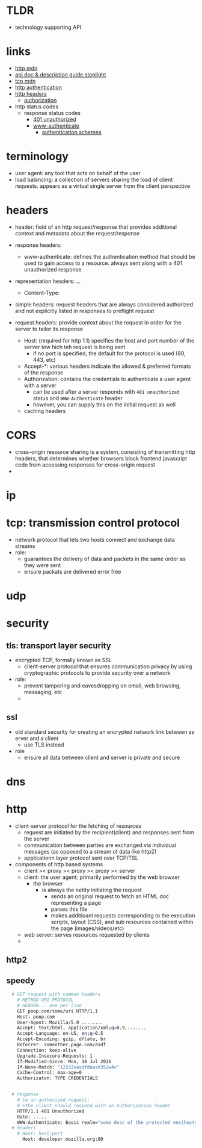 # TLDR
  - technology supporting API 

# links
  - [http mdn](https://developer.mozilla.org/en-US/docs/Web/HTTP)
  - [api doc & description guide stoplight](https://stoplight.io/api-documentation-guide/basics/)
  - [tcp mdn](https://developer.mozilla.org/en-US/docs/Glossary/TCP)
  - [http authentication](https://developer.mozilla.org/en-US/docs/Web/HTTP/Authentication)
  - [http headers](https://developer.mozilla.org/en-US/docs/Glossary/HTTP_header)
    - [authorization](https://developer.mozilla.org/en-US/docs/Web/HTTP/Headers/Authorization)
  - http status codes
    - response status codes
      - [401 unauthorized](https://developer.mozilla.org/en-US/docs/Web/HTTP/Status/401)
      - [www-authenticate](https://developer.mozilla.org/en-US/docs/Web/HTTP/Headers/WWW-Authenticate)
        - [authentication schemes](https://developer.mozilla.org/en-US/docs/Web/HTTP/Authentication#authentication_schemes)


# terminology
  - user agent: any tool that acts on behalf of the user
  - load balancing: a collection of servers sharing the load of client requests. appears as a virtual single server from the client perspective

# headers
  - header: field of an http request/response that provides additional context and metadata about the request/response
  
  - response headers:
    - www-authenticate: defines the authentication method that should be used to gain access to a resource. always sent along with a 401 unauthorized response
  - representation headers: ...
    - Content-Type:
  - simple headers: request headers that are always considered authorized and not explicitly listed in responses to preflight request
  
  - request headers: provide context about the request in order for the server to tailor its response
    - Host: (required for http 1.1) specifies the host and port number of the server tow hich teh request is being sent
      - if no port is specified, the default for the protocol is used (80, 443, etc)
    - Accept-*: various headers indicate the allowed & preferred formats of the response
    - Authorization: contains the credentials to authenticate a user agent with a server
      - can be used after a server responds with `401 unauthorized` status and `WWW-Authenticate` header
      - however, you can supply this on the initial request as well
    - caching headers


# CORS
  - cross-origin resource sharing is a system, consisting of transmitting http headers, that determines whether browsers block frontend javascript code from accessing responses for cross-origin request
  - 
# ip

# tcp: transmission control protocol
  - network protocol that lets two hosts connect and exchange data streams
  - role: 
    - guarantees the delivery of data and packets in the same order as they were sent
    - ensure packats are delivered error free


# udp
# security
## tls: transport layer security
  - encrypted TCP, formally known as SSL
    - client-server protocol that ensures communication privacy by using cryptographic protocols to provide security over a network
  - role:
    - prevent tampering and eavesdropping on email, web browsing, messaging, etc
    - 
## ssl 
  - old standard security for creating an encrypted network link between as erver and a client
    - use TLS instead
  - role
    - ensure all data between client and server is private and secure

# dns

# http
  - client-server protocol for the fetching of resources
    - request are initiated by the recipient(client) and responses sent from the server
    - communication between parties are exchanged via individual messages (as opposed to a stream of data like http2)
    - applicationn layer protocol sent over TCP/TSL 
  - components of http based systems
    - client >< proxy >< proxy >< proxy >< server
    - client: the user agent; primarily performed by the web browser
      - the browser
        - is always the netity initiating the request
          - sends an original request to fetch an HTML doc representing a page
          - parses this file
          - makes additioanl requests corresponding to the execution scripts, layout (CSS), and sub resources contained within the page (images/videos/etc)
    - web server: serves resources requested by clients
    - 
## http2

## speedy


```sh
  # GET request with common headers
    # METHOD URI PROTOCOL
    # HEADER... one per line
    GET poop.com/some/uri HTTP/1.1
    Host: poop.com
    User-Agent: Mozilla/5.0 ........
    Accept: text/html, application/xml;q=0.9,.......
    Accept-Language: en-US, en;q=0.5
    Accept-Encoding: gzip, dflate, br
    Referrer: someother.page.com/asdf
    Connection: keep-alive
    Upgrade-Insecure-Requests: 1
    If-Modified-Since: Mon, 18 Jul 2016 
    If-None-Match: "12332vasdfduash352w4c"
    Cache-Control: max-age=0
    Authorizaton: TYPE CREDENTIALS


  # response
    # to an authorized request:
    # +the client should respond with an Authorization header
    HTTP/1.1 401 Unauthorized
    Date: .....
    WWW-Authenticate: Basic realm="some desc of the protected env|hostname", charset="UTF-8"
  # headers
    # Host: host:port
      Host: developer.mozilla.org:80
  

```